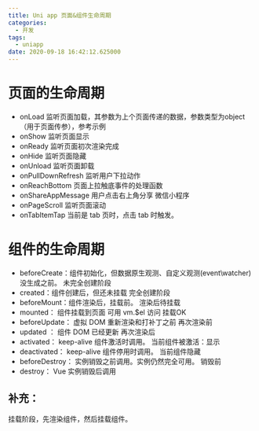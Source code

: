 ```yaml
---
title: Uni app 页面&组件生命周期
categories:
  - 开发
tags:
  - uniapp
date: 2020-09-18 16:42:12.625000
---
```

# 页面的生命周期

- onLoad 监听页面加载，其参数为上个页面传递的数据，参数类型为object（用于页面传参），参考示例
- onShow 监听页面显示
- onReady 监听页面初次渲染完成
- onHide 监听页面隐藏
- onUnload 监听页面卸载
- onPullDownRefresh 监听用户下拉动作
- onReachBottom 页面上拉触底事件的处理函数
- onShareAppMessage 用户点击右上角分享 微信小程序
- onPageScroll 监听页面滚动
- onTabItemTap 当前是 tab 页时，点击 tab 时触发。

# 组件的生命周期
- beforeCreate：组件初始化，但数据原生观测、自定义观测(event\watcher)没生成之前。 未完全创建阶段
- created：组件创建后，但还未挂载 完全创建阶段
- beforeMount：组件渲染后，挂载前。 渲染后待挂载
- mounted： 组件挂载到页面 可用 vm.$el 访问 挂载OK
- beforeUpdate： 虚拟 DOM 重新渲染和打补丁之前 再次渲染前
- updated ： 组件 DOM 已经更新 再次渲染后
- activated： keep-alive 组件激活时调用。 当前组件被激活：显示
- deactivated： keep-alive 组件停用时调用。 当前组件隐藏
- beforeDestroy： 实例销毁之前调用。实例仍然完全可用。 销毁前
- destroy： Vue 实例销毁后调用
## 补充：
挂载阶段，先渲染组件，然后挂载组件。
